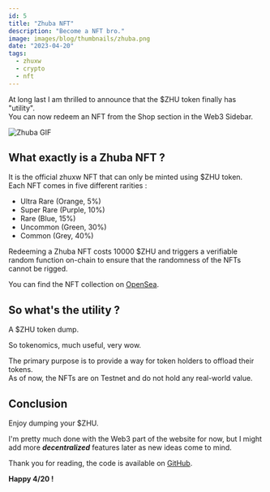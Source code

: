 ```yaml
---
id: 5
title: "Zhuba NFT"
description: "Become a NFT bro."
image: images/blog/thumbnails/zhuba.png
date: "2023-04-20"
tags:
  - zhuxw
  - crypto
  - nft
---
```


At long last I am thrilled to announce that the $ZHU token finally has "utility". \
You can now redeem an NFT from the Shop section in the Web3 Sidebar.

![Zhuba GIF](/images/zhuba.gif)

## What exactly is a Zhuba NFT ?

It is the official zhuxw NFT that can only be minted using $ZHU token. \
Each NFT comes in five different rarities :

- Ultra Rare (Orange, 5%)
- Super Rare (Purple, 10%)
- Rare (Blue, 15%)
- Uncommon (Green, 30%)
- Common (Grey, 40%)

Redeeming a Zhuba NFT costs 10000 $ZHU and triggers a verifiable random function on-chain to ensure that the randomness of the NFTs cannot be rigged.

You can find the NFT collection on [OpenSea](https://mumbai.polygonscan.com/address/0xf9C8D1a5b0a96f7Ba416273a061a9a70968f873d).

## So what's the utility ?

A $ZHU token dump.

So tokenomics, much useful, very wow.

The primary purpose is to provide a way for token holders to offload their tokens. \
As of now, the NFTs are on Testnet and do not hold any real-world value.

## Conclusion

Enjoy dumping your $ZHU.

I'm pretty much done with the Web3 part of the website for now, but I might add more **_decentralized_** features later as new ideas come to mind.

Thank you for reading, the code is available on [GitHub](https://github.com/Xian-Wei/zhuxw-core).

**Happy 4/20 !**
